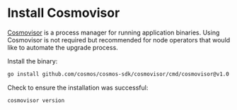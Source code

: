 # Install Cosmovisor

[Cosmovisor](https://github.com/cosmos/cosmos-sdk/tree/master/cosmovisor) is a process manager for running application binaries. Using Cosmovisor is not required but recommended for node operators that would like to automate the upgrade process.

Install the binary:

```bash
go install github.com/cosmos/cosmos-sdk/cosmovisor/cmd/cosmovisor@v1.0
```

Check to ensure the installation was successful:

```bash
cosmovisor version
```
